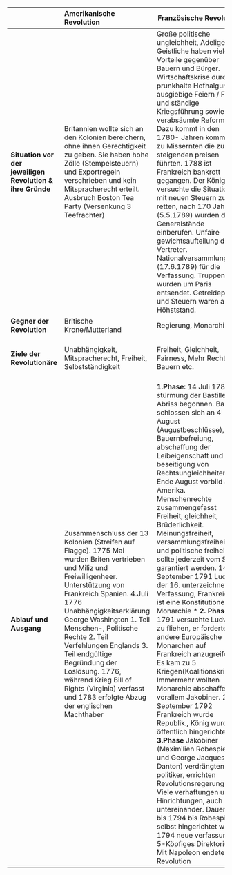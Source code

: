 |                                                            | **Amerikanische Revolution**                                 | **Französische Revolution**                                  | **1848 Österr.-Ungarn**                                      | **Vergleich**                                                |
| :--------------------------------------------------------- | :----------------------------------------------------------- | ------------------------------------------------------------ | ------------------------------------------------------------ | ------------------------------------------------------------ |
| **Situation vor der jeweiligen  Revolution & ihre Gründe** | Britannien wollte sich an den Kolonien  bereichern, ohne ihnen Gerechtigkeit zu geben. Sie haben hohe Zölle  (Stempelsteuern) und Exportregeln verschrieben und kein Mitspracherecht  erteilt. Ausbruch Boston Tea Party (Versenkung 3 Teefrachter) | Große politische ungleichheit, Adelige und Geistliche haben viele Vorteile gegenüber Bauern und Bürger. Wirtschaftskrise durch prunkhalte Hofhalgung, ausgiebige Feiern / Feste und ständige Kriegsführung sowie verabsäumte Reformen. Dazu kommt in den 1780- Jahren kommt es zu   Missernten die zu steigenden preisen führten. 1788 ist Frankreich bankrott gegangen. Der König versuchte die Situationen mit neuen Steuern zu retten, nach 170 Jahren (5.5.1789) wurden die Generalstände einberufen. Unfaire gewichtsaufteilung der Vertreter. Nationalversammlung (17.6.1789) für die Verfassung. Truppen wurden um Paris entsendet. Getreidepreise und Steuern waren auf Höhststand. | Oberer Stand stellte Landesgreznen, Regierung und Rechte wieder zurück vor Napoleon. 1814 Wiener Kongress, Absolutismus. Heilige Alianz, bündniss zwischen Österreich Russland und Preußen, gegenseitige Hilfe und Beisitand. Zensur, Verrsammungsverbo, Bespitzelung und Unterdrückung der Meinungsfreiheit | Alle hatten wenige Rechte und schwierige Lebensverhältnisse für die untere Schicht also Mehrheit |
| **Gegner der Revolution**                                  | Britische Krone/Mutterland                                   | Regierung, Monarchie                                         | Machthaber                                                   | alle gegen Regierung                                         |
| **Ziele der Revolutionäre**                                | Unabhängigkeit, Mitspracherecht,  Freiheit, Selbstständigkeit | Freiheit, Gleichheit, Fairness, Mehr Rechte für Bauern etc.  | Generelle soziale Gerechtigkeit, wurde zu simplen Wünschen zB Lohnerhöhung | alle wollten nicht mehr unterdrückt werden und faire Behandlung genießen |
| **Ablauf und Ausgang**                                     | Zusammenschluss der 13 Kolonien (Streifen auf  Flagge). 1775 Mai wurden Briten vertrieben und Miliz und Freiwilligenheer.  Unterstützung von Frankreich Spanien. 4.Juli 1776 Unabhängigkeitserklärung  George Washington 1. Teil Menschen-, Politische Rechte 2. Teil Verfehlungen  Englands 3. Teil endgültige Begründung der Loslösung. 1776, während Krieg  Bill of Rights (Virginia) verfasst und 1783 erfolgte Abzug der englischen Machthaber | **1.Phase:** 14 Juli 1789 stürmung der Bastille. Abriss begonnen. Bauern schlossen sich an 4 August (Augustbeschlüsse), Bauernbefreiung, abschaffung der Leibeigenschaft und beseitigung von Rechtsungleichheiten. Ende August vorbild aus Amerika. Menschenrechte zusammengefasst Freiheit, gleichheit, Brüderlichkeit. Meinungsfreiheit, versammlungsfreiheit und politische freiheit sollte jederzeit vom Staat garantiert werden. 14. September 1791 Ludwig der  16. unterzeichnete Verfassung, Frankreich ist eine Konstitutionelle Monarchie       * **2. Phase:** 1791     versuchte Ludwig zu fliehen, er forderte andere Europäische Monarchen auf Frankreich anzugreifen. Es kam zu 5 Kriegen(Koalitionskriege). Immermehr wollten Monarchie abschaffen, vorallem Jakobiner. 22. September 1792 Frankreich wurde Republik., König wurde öffentlich hingerichtet. **3.Phase**  Jakobiner (Maximilien Robespierre und George Jacques Danton) verdrängten politiker, errichten Revolutionsregerung. Viele verhaftungen und Hinrichtungen, auch untereinander. Dauerte bis 1794 bis Robespierre selbst hingerichtet wurde. 1794 neue verfassung 5-Köpfiges Direktorium. Mit Napoleon endete die Revolution | Erste Drittel 19. Jh steigt Unzufriedenheit mit Poliiker, forderung Männerwahlrecht, soziale Gerechtugkeit. 1830 Revoultionswelle schwappte auch nach Österreich über. Ptitionen verfasst, Menschenversammlungen und Flugblätter mit Ziele, Pressefreiheit, Gewschworenengerichte, Volksbewaffnung, Parlamente. Das war zu viel um es einheitlich zu halten, Bauern wanden sich eher gegen Lehnsherr und Arbeiter wollten nur bessere Lebensbedingungen, ängstliche Bürger und Militär wandten sich an König. Revolution gescheitert Monarchie geschiert; Neoabsolutismus. | Man hat alle Revolutionen ziemlich ähnlich begonnen indem es aufstände un Wünsche gab, jedoch verliefen sie ziemlich unterschiedlich und jede auf ihre eigene weise. |

 

 